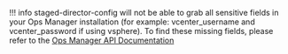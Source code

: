 !!! info
    staged-director-config will not be able to grab all sensitive fields in your Ops Manager installation
    (for example: vcenter_username and vcenter_password if using vsphere). To find these missing fields, please refer to the [Ops Manager API Documentation](https://docs.pivotal.io/platform/opsman-api/)
